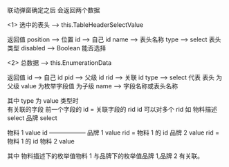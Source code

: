 联动弹窗确定之后 会返回两个数据

<1> 选中的表头 --> this.TableHeaderSelectValue

返回值
position --> 位置
id --> 自己 id
name --> 表头名称
type --> select 表头类型
disabled --> Boolean 能否选择

<2> 总数据 --> this.EnumerationData

返回值
id --> 自己 id
pid --> 父级 id
rid --> 关联 id
type --> select 代表 表头 为父级 value 为枚举字段值 为子级
name --> 字段名称或表头名称

其中 type 为 value 类型时  
有关联的字段
前一个字段的 id = 关联字段的 rid id 可以对多个 rid
如
物料描述 select 品牌 select

物料 1 value id —————— 品牌 1 value rid = 物料 1 的 id 品牌 2 value rid = 物料 1 的 id
物料 2 value

其中 物料描述下的枚举值物料 1 与品牌下的枚举值品牌 1,品牌 2 有关联。
